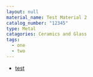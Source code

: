 ```yaml
---
layout: null
material_name: Test Material 2
catalog_number: "12345"
type: Metal
catagories: Ceramics and Glass
tags:
  - one
  - two
---
```

* [test](test)